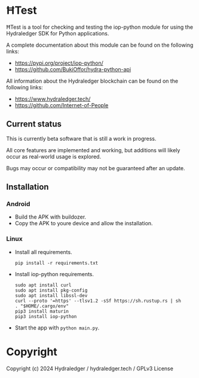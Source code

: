 # ĦTest

ĦTest is a tool for checking and testing the iop-python module for using the Hydraledger SDK for Python applications.


A complete documentation about this module can be found on the following links:
- https://pypi.org/project/iop-python/
- https://github.com/BukiOffor/hydra-python-api


All information about the Hydraledger blockchain can be found on the following links:
- https://www.hydraledger.tech/
- https://github.com/Internet-of-People


## Current status
This is currently beta software that is still a work in progress.

All core features are implemented and working, but additions will likely occur as real-world usage is explored.

Bugs may occur or compatibility may not be guaranteed after an update.


## Installation

### Android
- Build the APK with buildozer.
- Copy the APK to youre device and allow the installation.


### Linux
- Install all requirements.
  ```
  pip install -r requirements.txt
  ```
- Install iop-python requirements.
  ```
  sudo apt install curl
  sudo apt install pkg-config
  sudo apt install libssl-dev
  curl --proto '=https' --tlsv1.2 -sSf https://sh.rustup.rs | sh
  . "$HOME/.cargo/env"
  pip3 install maturin
  pip3 install iop-python
  ```
- Start the app with `python main.py`.


# Copyright

Copyright (c) 2024 Hydraledger / hydraledger.tech / GPLv3 License
